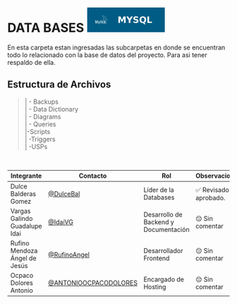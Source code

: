 # DATA BASES ![mysql](MySQL-005C84.svg)
En esta carpeta estan ingresadas las subcarpetas en donde se encuentran todo lo relacionado con la base de datos del proyecto. Para asi tener respaldo de ella.

   ## Estructura de Archivos
   >| - Backups<br>
   >| - Data Dictionary<br>
   >| - Diagrams<br>
    | - Queries<br>
    |-Scripts<br>
   >| -Triggers<br>
   >| -USPs<br>
   <br> 

   
   |Integrante|Contacto|Rol|Observaciones|
   |----------|--------|---|-------------|
   |Dulce Balderas Gomez|[@DulceBal](https://github.com/DulceBal)|Líder de la Databases|✅ Revisado y aprobado.|
   |Vargas Galindo Guadalupe Idai |[@IdaiVG](https://github.com/IdaiVG)|Desarrollo de Backend y Documentación|😔 Sin comentar|
   |Rufino Mendoza Ángel de Jesús|[@RufinoAngel](https://github.com/RufinoAngel)|Desarrollador Frontend|😔 Sin comentar|
   |Ocpaco Dolores Antonio|[@ANTONIOOCPACODOLORES](https://github.com/ANTONIOOCPACODOLORES)|Encargado de Hosting|😔 Sin comentar|
